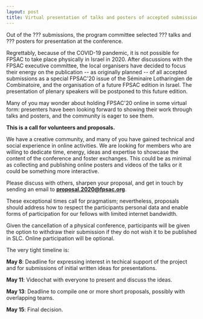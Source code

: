 ```yaml
---
layout: post
title: Virtual presentation of talks and posters of accepted submissions
---
```


Out of the ??? submissions, the program committee selected ??? talks
and ??? posters for presentation at the conference.

Regrettably, because of the COVID-19 pandemic, it is not possible for
FPSAC to take place physically in Israel in 2020. After discussions
with the FPSAC executive committee, the local organisers have decided
to focus their energy on the publication -- as originally planned --
of all accepted submissions as a special FPSAC'20 issue of the
Séminaire Lotharingien de Combinatoire, and the organisation of a
future FPSAC edition in Israel. The presentation of plenary speakers
will be postponed to this future edition.

Many of you may wonder about holding FPSAC'20 online in some virtual
form: presenters have been looking forward to showing their work through
talks and posters, and the community is eager to see them.

**This is a call for volunteers and proposals.**

We have a creative community, and many of you have gained technical
and social experience in online activities. We are looking for members
who are willing to dedicate time, energy, ideas and expertise to showcase
the content of the conference and foster exchanges.  This could be as
minimal as collecting and publishing online posters and videos of the
talks or it could be something more interactive.

Please discuss with others, sharpen your proposal, and get in touch by
sending an email to **[proposal.2020@fpsac.org](mailto:proposal.2020@fpsac.org)**.

These exceptional times call for pragmatism; nevertheless, proposals
should address how to respect the participants personal data and
enable forms of participation for our fellows with limited internet
bandwidth.

Given the cancellation of a physical conference, participants will be
given the option to withdraw their submission if they do not wish it
to be published in SLC. Online participation will be optional.


The very tight timeline is:

**May 8**: Deadline for expressing interest in techical support of the project and for
submissions of initial written ideas for presentations.

**May 11**: Videochat with everyone to present and discuss the ideas.

**May 13**: Deadline to compile one or more short proposals, possibly with overlapping teams.

**May 15**: Final decision.
